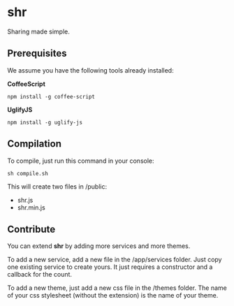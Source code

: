 # shr

Sharing made simple.

## Prerequisites

We assume you have the following tools already installed:

**CoffeeScript**

    npm install -g coffee-script

**UglifyJS**
  
    npm install -g uglify-js

## Compilation

To compile, just run this command in your console:

    sh compile.sh

This will create two files in /public:

- shr.js
- shr.min.js

## Contribute

You can extend **shr** by adding more services and more themes.

To add a new service, add a new file in the /app/services folder. Just copy one existing service to create yours.
It just requires a constructor and a callback for the count.

To add a new theme, just add a new css file in the /themes folder. The name of your css stylesheet (without the extension) is the name of your theme.
